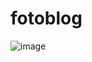 # fotoblog
![image](https://github.com/KassioMatos89/fotoblog/assets/43148227/1d354367-7e7e-4e18-b4cb-8dd8cd0d0ed6)
